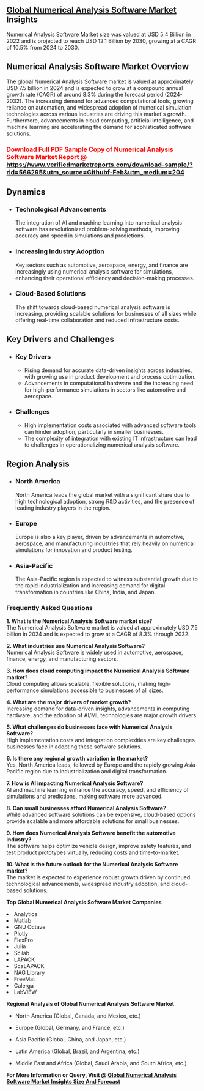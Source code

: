 <h2><a href="https://www.verifiedmarketreports.com/download-sample/?rid=566295&amp;utm_source=Githubf&amp;utm_medium=204" target="_blank">Global Numerical Analysis Software Market</a> Insights</h2><p>Numerical Analysis Software Market size was valued at USD 5.4 Billion in 2022 and is projected to reach USD 12.1 Billion by 2030, growing at a CAGR of 10.5% from 2024 to 2030.</p><p> <!DOCTYPE html> <html lang="en"> <head> <meta charset="UTF-8"> <meta name="viewport" content="width=device-width, initial-scale=1.0"> <title>Numerical Analysis Software Market Overview</title> <meta name="description" content="Explore the market size, dynamics, key drivers, challenges, and region analysis of the Numerical Analysis Software Market in 2025. Learn about its growth trends and industry outlook."/> </head> <body> <h2>Numerical Analysis Software Market Overview</h2> <p>The global Numerical Analysis Software market is valued at approximately USD 7.5 billion in 2024 and is expected to grow at a compound annual growth rate (CAGR) of around 8.3% during the forecast period (2024-2032). The increasing demand for advanced computational tools, growing reliance on automation, and widespread adoption of numerical simulation technologies across various industries are driving this market's growth. Furthermore, advancements in cloud computing, artificial intelligence, and machine learning are accelerating the demand for sophisticated software solutions.</p> <h3><p><span class=""><span style="color: #ff0000;"><strong>Download Full PDF Sample Copy of Numerical Analysis Software Market Report</strong> @ </span><a href="https://www.verifiedmarketreports.com/download-sample/?rid=566295&amp;utm_source=Githubf-Feb&amp;utm_medium=204" target="_blank">https://www.verifiedmarketreports.com/download-sample/?rid=566295&amp;utm_source=Githubf-Feb&amp;utm_medium=204</a></span></p></h3> <h2>Dynamics</h2> <ul> <li><h3>Technological Advancements</h3> The integration of AI and machine learning into numerical analysis software has revolutionized problem-solving methods, improving accuracy and speed in simulations and predictions.</li> <li><h3>Increasing Industry Adoption</h3> Key sectors such as automotive, aerospace, energy, and finance are increasingly using numerical analysis software for simulations, enhancing their operational efficiency and decision-making processes.</li> <li><h3>Cloud-Based Solutions</h3> The shift towards cloud-based numerical analysis software is increasing, providing scalable solutions for businesses of all sizes while offering real-time collaboration and reduced infrastructure costs.</li> </ul> <h2>Key Drivers and Challenges</h2> <ul> <li><h3>Key Drivers</h3> <ul> <li>Rising demand for accurate data-driven insights across industries, with growing use in product development and process optimization.</li> <li>Advancements in computational hardware and the increasing need for high-performance simulations in sectors like automotive and aerospace.</li> </ul> </li> <li><h3>Challenges</h3> <ul> <li>High implementation costs associated with advanced software tools can hinder adoption, particularly in smaller businesses.</li> <li>The complexity of integration with existing IT infrastructure can lead to challenges in operationalizing numerical analysis software.</li> </ul> </li> </ul> <h2>Region Analysis</h2> <ul> <li><h3>North America</h3> North America leads the global market with a significant share due to high technological adoption, strong R&D activities, and the presence of leading industry players in the region.</li> <li><h3>Europe</h3> Europe is also a key player, driven by advancements in automotive, aerospace, and manufacturing industries that rely heavily on numerical simulations for innovation and product testing.</li> <li><h3>Asia-Pacific</h3> The Asia-Pacific region is expected to witness substantial growth due to the rapid industrialization and increasing demand for digital transformation in countries like China, India, and Japan.</li> </ul> <h3>Frequently Asked Questions</h3> <p><strong>1. What is the Numerical Analysis Software market size?</strong><br> The Numerical Analysis Software market is valued at approximately USD 7.5 billion in 2024 and is expected to grow at a CAGR of 8.3% through 2032.</p> <p><strong>2. What industries use Numerical Analysis Software?</strong><br> Numerical Analysis Software is widely used in automotive, aerospace, finance, energy, and manufacturing sectors.</p> <p><strong>3. How does cloud computing impact the Numerical Analysis Software market?</strong><br> Cloud computing allows scalable, flexible solutions, making high-performance simulations accessible to businesses of all sizes.</p> <p><strong>4. What are the major drivers of market growth?</strong><br> Increasing demand for data-driven insights, advancements in computing hardware, and the adoption of AI/ML technologies are major growth drivers.</p> <p><strong>5. What challenges do businesses face with Numerical Analysis Software?</strong><br> High implementation costs and integration complexities are key challenges businesses face in adopting these software solutions.</p> <p><strong>6. Is there any regional growth variation in the market?</strong><br> Yes, North America leads, followed by Europe and the rapidly growing Asia-Pacific region due to industrialization and digital transformation.</p> <p><strong>7. How is AI impacting Numerical Analysis Software?</strong><br> AI and machine learning enhance the accuracy, speed, and efficiency of simulations and predictions, making software more advanced.</p> <p><strong>8. Can small businesses afford Numerical Analysis Software?</strong><br> While advanced software solutions can be expensive, cloud-based options provide scalable and more affordable solutions for small businesses.</p> <p><strong>9. How does Numerical Analysis Software benefit the automotive industry?</strong><br> The software helps optimize vehicle design, improve safety features, and test product prototypes virtually, reducing costs and time-to-market.</p> <p><strong>10. What is the future outlook for the Numerical Analysis Software market?</strong><br> The market is expected to experience robust growth driven by continued technological advancements, widespread industry adoption, and cloud-based solutions.</p> </body> </html> </p><p><strong>Top Global Numerical Analysis Software Market Companies</strong></p><div data-test-id=""><p><li>Analytica</li><li> Matlab</li><li> GNU Octave</li><li> Plotly</li><li> FlexPro</li><li> Julia</li><li> Scilab</li><li> LAPACK</li><li> ScaLAPACK</li><li> NAG Library</li><li> FreeMat</li><li> Calerga</li><li> LabVIEW</li></p><div><strong>Regional Analysis of&nbsp;Global Numerical Analysis Software Market</strong></div><ul><li dir="ltr"><p dir="ltr">North America&nbsp;(Global, Canada, and Mexico, etc.)</p></li><li dir="ltr"><p dir="ltr">Europe (Global, Germany, and France, etc.)</p></li><li dir="ltr"><p dir="ltr">Asia Pacific&nbsp;(Global, China, and Japan, etc.)</p></li><li dir="ltr"><p dir="ltr">Latin America&nbsp;(Global, Brazil, and Argentina, etc.)</p></li><li dir="ltr">Middle East and Africa&nbsp;(Global, Saudi Arabia, and South Africa, etc.)</li></ul><p><strong>For More Information or Query, Visit @&nbsp;</strong><strong><a href="https://www.verifiedmarketreports.com/product/numerical-analysis-software-market-size-and-forecast/?utm_source=Githubf&amp;utm_medium=204" target="_blank">Global Numerical Analysis Software Market Insights Size And Forecast</a></strong></p></div>
